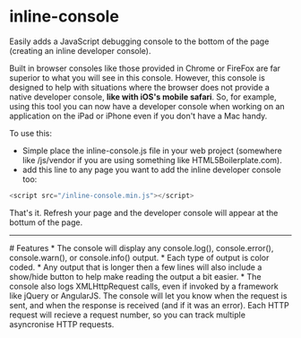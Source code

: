 # inline-console
Easily adds a JavaScript debugging console to the bottom of the page (creating an inline developer console). 

Built in browser consoles like those provided in Chrome or FireFox are far superior to what you will see in this console. However, this console is designed to help with situations where the browser does not provide a native developer console, <strong>like with iOS's mobile safari</strong>. So, for example, using this tool you can now have a developer console when working on an application on the iPad or iPhone even if you don't have a Mac handy. 

To use this:
* Simple place the inline-console.js file in your web project (somewhere like /js/vendor if you are using something like HTML5Boilerplate.com).
* add this line to any page you want to add the inline developer console too: 
```javascript
<script src="/inline-console.min.js"></script>
```
That's it. Refresh your page and the developer console will appear at the bottum of the page. 
<hr />
# Features
* The console will display any console.log(), console.error(), console.warn(), or console.info() output. 
* Each type of output is color coded. 
* Any output that is longer then a few lines will also include a show/hide button to help make reading the output a bit easier.
* The console also logs XMLHttpRequest calls, even if invoked by a framework like jQuery or AngularJS. The console will let you know when the request is sent, and when the response is received (and if it was an error). Each HTTP request will recieve a request number, so you can track multiple asyncronise HTTP requests.
